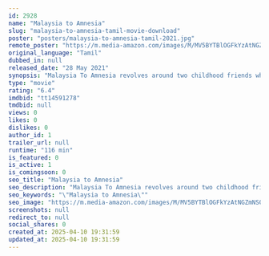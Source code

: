 ```yaml
---
id: 2928
name: "Malaysia to Amnesia"
slug: "malaysia-to-amnesia-tamil-movie-download"
poster: "posters/malaysia-to-amnesia-tamil-2021.jpg"
remote_poster: "https://m.media-amazon.com/images/M/MV5BYTBlOGFkYzAtNGZmNS00N2ViLThjNDktOWNiY2Q3MTdkYzk5XkEyXkFqcGdeQXVyMTIzMzg0MTM2._V1_SX300.jpg"
original_language: "Tamil"
dubbed_in: null
released_date: "28 May 2021"
synopsis: "Malaysia To Amnesia revolves around two childhood friends who plan to get married. However, they face complications as they are unable to cope with married life."
type: "movie"
rating: "6.4"
imdbid: "tt14591278"
tmdbid: null
views: 0
likes: 0
dislikes: 0
author_id: 1
trailer_url: null
runtime: "116 min"
is_featured: 0
is_active: 1
is_comingsoon: 0
seo_title: "Malaysia to Amnesia"
seo_description: "Malaysia To Amnesia revolves around two childhood friends who plan to get married. However, they face complications as they are unable to cope with married life."
seo_keywords: "\"Malaysia to Amnesia\""
seo_image: "https://m.media-amazon.com/images/M/MV5BYTBlOGFkYzAtNGZmNS00N2ViLThjNDktOWNiY2Q3MTdkYzk5XkEyXkFqcGdeQXVyMTIzMzg0MTM2._V1_SX300.jpg"
screenshots: null
redirect_to: null
social_shares: 0
created_at: 2025-04-10 19:31:59
updated_at: 2025-04-10 19:31:59
---
```


